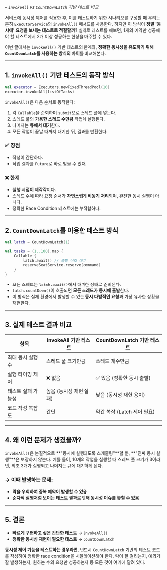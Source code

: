 _– `invokeAll` vs `CountDownLatch` 기반 테스트 비교_

서비스에 동시성 제어를 적용한 후, 이를 테스트하기 위한 시나리오를 구성할 때 우리는 흔히 `ExecutorService`의 `invokeAll()` 메서드를 사용한다. 하지만 이 방식이 **정말 '동시에' 요청을 보내는 테스트로 적절할까?** 실제로 테스트를 해보면, 1개의 예약만 성공해야 할 테스트에서 2개 이상 성공하는 현상을 마주할 수 있다.

이번 글에서는 `invokeAll()` 기반 테스트의 한계와, **정확한 동시성을 유도하기 위해 `CountDownLatch`를 사용하는 방식의 차이**를 비교해본다.

---

## 1. `invokeAll()` 기반 테스트의 동작 방식

```kotlin
val executor = Executors.newFixedThreadPool(10)
executor.invokeAll(listOfTasks)
```

`invokeAll()`은 다음 순서로 동작한다:

1. 각 `Callable`을 순회하며 `submit`으로 스레드 풀에 넣는다.
2. 스레드 풀의 **가용한 스레드 수만큼** 작업이 실행된다.
3. 나머지는 **큐에서 대기**한다.
4. 모든 작업이 끝날 때까지 대기한 뒤, 결과를 반환한다.

### ✅ 장점
- 작성이 간단하다.
- 작업 결과를 `Future`로 바로 받을 수 있다.

### ❌ 한계
- **실행 시점이 제각각**이다.
- 스레드 수에 따라 요청 순서가 **자연스럽게 비동기 처리**되며, 완전한 동시 실행이 아니다.
- 정확한 Race Condition 테스트에는 부적합하다.

---

## 2. `CountDownLatch`를 이용한 테스트 방식

```kotlin
val latch = CountDownLatch(1)

val tasks = (1..100).map {
    Callable {
        latch.await() // 출발 신호 대기
        reserveSeatService.reserve(command)
    }
}
```

- 모든 스레드는 `latch.await()`에서 대기한 상태로 준비된다.
- `latch.countDown()`이 호출되면 **모든 스레드가 동시에 출발**한다.
- 이 방식은 실제 환경에서 발생할 수 있는 **동시 다발적인 요청**과 가장 유사한 상황을 재현한다.

---

## 3. 실제 테스트 결과 비교

| 항목 | invokeAll 기반 테스트 | CountDownLatch 기반 테스트 |
|------|------------------------|-----------------------------|
| 최대 동시 실행 수 | 스레드 풀 크기만큼 | 쓰레드 개수만큼 |
| 실행 타이밍 제어 | ❌ 없음 | ✅ 있음 (정확한 동시 출발) |
| 테스트 실패 가능성 | 높음 (동시성 재현 실패) | 낮음 (동시성 재현 용이) |
| 코드 작성 복잡도 | 간단 | 약간 복잡 (Latch 제어 필요) |

---

## 4. 왜 이런 문제가 생겼을까?

`invokeAll()`은 본질적으로 **"동시에 실행되도록 스케줄링"**할 뿐, **"진짜 동시 실행"**은 보장하지 않는다. 예를 들어, 10개의 작업을 실행할 때 스레드 풀 크기가 3이라면, 최초 3개가 실행되고 나머지는 큐에 대기하게 된다.

### → 이때 발생하는 문제:
- **락을 우회하여 중복 예약이 발생할 수 있음**
- **순차적 실행처럼 보이는 테스트 결과로 인해 동시성 이슈를 놓칠 수 있음**

---

## 5. 결론

- **빠르게 구현하고 싶은 간단한 테스트** → `invokeAll()`
- **정확한 동시성 재현이 필요한 테스트** → `CountDownLatch`

**동시성 제어 기능을 테스트하는 경우라면**, 반드시 `CountDownLatch` 기반의 테스트 코드를 작성하여 정확한 race condition을 시뮬레이션해야 한다. 락이 잘 걸리는지, 예외가 잘 발생하는지, 원하는 수의 요청만 성공하는지 등 모든 것이 여기에 달려 있다.
